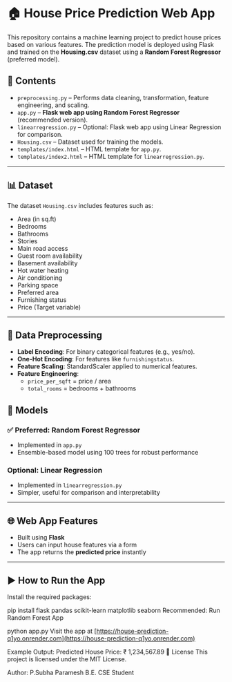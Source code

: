 # 🏠 House Price Prediction Web App

This repository contains a machine learning project to predict house prices based on various features. The prediction model is deployed using Flask and trained on the **Housing.csv** dataset using a **Random Forest Regressor** (preferred model).



## 📁 Contents

- `preprocessing.py` – Performs data cleaning, transformation, feature engineering, and scaling.
- `app.py` – **Flask web app using Random Forest Regressor** (recommended version).
- `linearregression.py` – Optional: Flask web app using Linear Regression for comparison.
- `Housing.csv` – Dataset used for training the models.
- `templates/index.html` – HTML template for `app.py`.
- `templates/index2.html` – HTML template for `linearregression.py`.

---

## 📊 Dataset

The dataset `Housing.csv` includes features such as:

- Area (in sq.ft)
- Bedrooms
- Bathrooms
- Stories
- Main road access
- Guest room availability
- Basement availability
- Hot water heating
- Air conditioning
- Parking space
- Preferred area
- Furnishing status
- Price (Target variable)

---

## 🧹 Data Preprocessing

- **Label Encoding**: For binary categorical features (e.g., yes/no).
- **One-Hot Encoding**: For features like `furnishingstatus`.
- **Feature Scaling**: StandardScaler applied to numerical features.
- **Feature Engineering**:
  - `price_per_sqft` = price / area
  - `total_rooms` = bedrooms + bathrooms



## 🤖 Models

### ✅ Preferred: Random Forest Regressor
- Implemented in `app.py`
- Ensemble-based model using 100 trees for robust performance

### Optional: Linear Regression
- Implemented in `linearregression.py`
- Simpler, useful for comparison and interpretability

---

## 🌐 Web App Features

- Built using **Flask**
- Users can input house features via a form
- The app returns the **predicted price** instantly

---

## ▶️ How to Run the App

Install the required packages:


pip install flask pandas scikit-learn matplotlib seaborn
Recommended: Run Random Forest App

python app.py
Visit the app at [https://house-prediction-q1yo.onrender.com](https://house-prediction-q1yo.onrender.com)

Example Output:
Predicted House Price: ₹ 1,234,567.89
📜 License
This project is licensed under the MIT License.

Author:
P.Subha Paramesh
B.E. CSE Student
